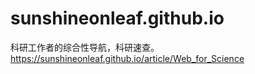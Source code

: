 # sunshineonleaf.github.io
科研工作者的综合性导航，科研速查。https://sunshineonleaf.github.io/article/Web_for_Science
